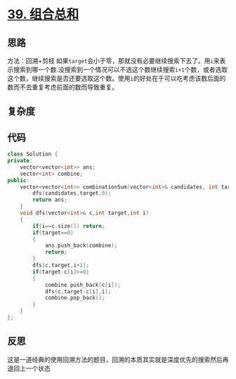 # [39. 组合总和](https://leetcode-cn.com/problems/combination-sum/)

## 思路
方法：回溯+剪枝
如果`target`会小于零，那就没有必要继续搜索下去了。用`i`来表示搜索到哪一个数.没搜索到一个情况可以不选这个数继续搜索`i+1`个数，或者选取这个数，继续搜索是否还要选取这个数。使用`i`的好处在于可以吃考虑该数后面的数而不去重复考虑前面的数而导致重复。
## 复杂度


## 代码
```cpp
class Solution {
private:
    vector<vector<int>> ans;
    vector<int> combine;
public:
    vector<vector<int>> combinationSum(vector<int>& candidates, int target) {
        dfs(candidates,target,0);
        return ans;
    }
    void dfs(vector<int>& c,int target,int i)
    {
        if(i==c.size()) return;
        if(target==0)
        {
            ans.push_back(combine);
            return;
        }
        dfs(c,target,i+1);
        if(target-c[i]>=0)
        {
            combine.push_back(c[i]);
            dfs(c,target-c[i],i);
            combine.pop_back();
        }
    }
};
```

## 反思
这是一道经典的使用回溯方法的题目，回溯的本质其实就是深度优先的搜索然后再退回上一个状态